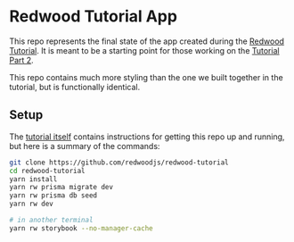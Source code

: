 # Redwood Tutorial App

This repo represents the final state of the app created during the [Redwood Tutorial](https://redwoodjs.com/tutorial).
It is meant to be a starting point for those working on the [Tutorial Part 2](https://redwoodjs.com/tutorial2).

This repo contains much more styling than the one we built together in the tutorial, but is functionally identical.

## Setup

The [tutorial itself](https://redwoodjs.com/tutorial2/prerequisites) contains instructions for getting this repo up and running, but here is a summary of the commands:

```bash
git clone https://github.com/redwoodjs/redwood-tutorial
cd redwood-tutorial
yarn install
yarn rw prisma migrate dev
yarn rw prisma db seed
yarn rw dev

# in another terminal
yarn rw storybook --no-manager-cache
```
